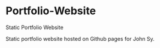 # Portfolio-Website
Static Portfolio Website

Static portfolio website hosted on Github pages for John Sy.
